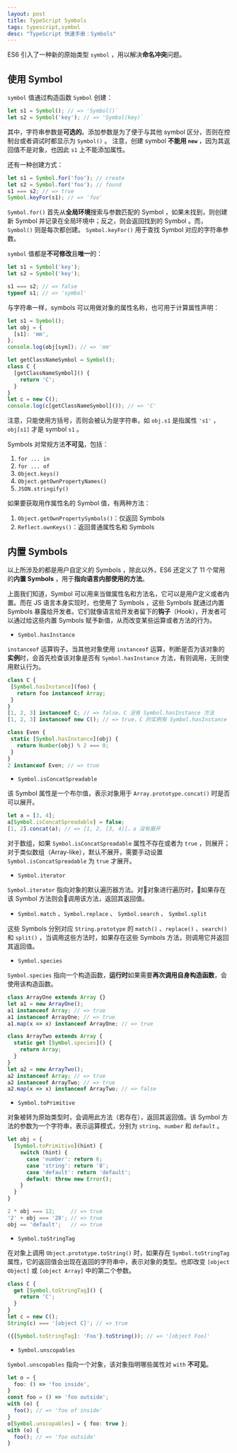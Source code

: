 ```yaml
---
layout: post
title: TypeScript Symbols
tags: typescript,symbol
desc: "TypeScript 快速手册：Symbols"
---
```


ES6 引入了一种新的原始类型 `symbol` ，用以解决**命名冲突**问题。

## 使用 Symbol

`symbol` 值通过构造函数 `Symbol` 创建：

```ts
let s1 = Symbol(); // => 'Symbol()`
let s2 = Symbol('key'); // => 'Symbol(key)`
```

其中，字符串参数是**可选的**。添加参数是为了便于与其他 symbol 区分，否则在控制台或者调试时都显示为 `Symbol()` 。
注意，创建 symbol **不能用 `new`** ，因为其返回值不是对象，也因此 `s1` 上不能添加属性。

还有一种创建方式：

```ts
let s1 = Symbol.for('foo'); // create
let s2 = Symbol.for('foo'); // found
s1 === s2; // => true
Symbol.keyFor(s1); // => 'foo'
```

`Symbol.for()` 首先从**全局环境**搜索与参数匹配的 Symbol ，如果未找到，则创建新 Symbol 并记录在全局环境中；反之，则会返回找到的 Symbol 。而，`Symbol()` 则是每次都创建。
`Symbol.keyFor()` 用于查找 Symbol 对应的字符串参数。

`symbol` 值都是**不可修改**且**唯一**的：

```ts
let s1 = Symbol('key');
let s2 = Symbol('key');

s1 === s2; // => false
typeof s1; // => 'symbol'
```

与字符串一样，symbols 可以用做对象的属性名称，也可用于计算属性声明：

```ts
let s1 = Symbol();
let obj = {
  [s1]: 'mm',
};
console.log(obj[sym]); // => 'mm'

let getClassNameSymbol = Symbol();
class C {
  [getClassNameSymbol]() {
    return 'C';
  }
}
let c = new C();
console.log(c[getClassNameSymbol]()); // => 'C'
```

注意，只能使用方括号，否则会被认为是字符串，如 `obj.s1` 是指属性 `'s1'` ， `obj[s1]` 才是 symbol `s1` 。

Symbols 对常规方法**不可见**，包括：

1. `for ... in`
2. `for ... of`
3. `Object.keys()`
4. `Object.getOwnPropertyNames()`
5. `JSON.stringify()`

如果要获取用作属性名的 Symbol 值，有两种方法：

1. `Object.getOwnPropertySymbols()`：仅返回 Symbols
2. `Reflect.ownKeys()`：返回普通属性名和 Symbols

## 内置 Symbols

以上所涉及的都是用户自定义的 Symbols ，除此以外，ES6 还定义了 11 个常用的**内置 Symbols** ，用于**指向语言内部使用的方法**。

上面我们知道，Symbol 可以用来当做属性名和方法名，它可以是用户定义或者内置。而在 JS 语言本身实现时，也使用了 Symbols ，这些 Symbols 就通过内置 Symbols 暴露给开发者。它们就像语言给开发者留下的**钩子**（Hook），开发者可以通过给这些内置 Symbols 赋予新值，从而改变某些运算或者方法的行为。

* `Symbol.hasInstance`

 `instanceof` 运算钩子。当其他对象使用 `instanceof` 运算，判断是否为该对象的**实例**时，会首先检查该对象是否有 `Symbol.hasInstance` 方法，有则调用，无则使用默认行为。

 ```ts
class C {
  [Symbol.hasInstance](foo) {
    return foo instanceof Array;
  }
}
[1, 2, 3] instanceof C; // => false，C 没有 Symbol.hasInstance 方法
[1, 2, 3] instanceof new C(); // => true，C 的实例有 Symbol.hasInstance 方法

class Even {
  static [Symbol.hasInstance](obj) {
    return Number(obj) % 2 === 0;
  }
}
2 instanceof Even; // => true
 ```

* `Symbol.isConcatSpreadable`

该 Symbol 属性是一个布尔值，表示对象用于 `Array.prototype.concat()` 时是否可以展开。

```ts
let a = [3, 4];
a[Symbol.isConcatSpreadable] = false;
[1, 2].concat(a); // => [1, 2, [3, 4]]，a 没有展开
```

对于数组，如果 `Symbol.isConcatSpreadable` 属性不存在或者为 `true` ，则展开；
对于类似数组（Array-like），默认不展开，需要手动设置 `Symbol.isConcatSpreadable` 为 `true` 才展开。

* `Symbol.iterator`

`Symbol.iterator` 指向对象的默认遍历器方法。对对象进行遍历时，如果存在该 Symbol 方法则会调用该方法，返回其返回值。

* `Symbol.match` 、`Symbol.replace` 、 `Symbol.search` 、 `Symbol.split`

这些 Symbols 分别对应 `String.prototype` 的 `match()` 、`replace()` 、`search()` 和 `split()` ，当调用这些方法时，如果存在这些 Symbols 方法，则调用它并返回其返回值。

* `Symbol.species`

`Symbol.species` 指向一个构造函数，**运行时**如果需要**再次调用自身构造函数**，会使用该构造函数。

```ts
class ArrayOne extends Array {}
let a1 = new ArrayOne();
a1 instanceof Array; // => true
a1 instanceof ArrayOne; // => true
a1.map(x => x) instanceof ArrayOne; // => true

class ArrayTwo extends Array {
  static get [Symbol.species]() {
    return Array;
  }
}
let a2 = new ArrayTwo();
a2 instanceof Array; // => true
a2 instanceof ArrayTwo; // => true
a2.map(x => x) instanceof ArrayTwo; // => false
```

* `Symbol.toPrimitive`

对象被转为原始类型时，会调用此方法（若存在），返回其返回值。该 Symbol 方法的参数为一个字符串，表示运算模式，分别为 `string`、`number` 和 `default` 。

```ts
let obj = {
  [Symbol.toPrimitive](hint) {
    switch (hint) {
      case 'number': return 6;
      case 'string': return '8';
      case 'default': return 'default';
      default: throw new Error();
    }
  }
}

2 * obj === 12;     // => true
'2' + obj === '28'; // => true
obj == 'default';   // => true
```

* `Symbol.toStringTag`

在对象上调用 `Object.prototype.toString()` 时，如果存在 `Symbol.toStringTag` 属性，它的返回值会出现在返回的字符串中，表示对象的类型。也即改变 `[object Object]` 或 `[object Array]` 中的第二个参数。

```ts
class C {
  get [Symbol.toStringTag]() {
    return 'C';
  }
}
let c = new C();
String(c) === '[object C]'; // => true

({[Symbol.toStringTag]: 'Foo'}.toString()); // => '[object Foo]'
```

* `Symbol.unscopables`

`Symbol.unscopables` 指向一个对象，该对象指明哪些属性对 `with` **不可见**。

```ts
let o = {
  foo: () => 'foo inside',
}
const foo = () => 'foo outside';
with (o) {
  foo(); // => 'foo of inside'
}
o[Symbol.unscopables] = { foo: true };
with (o) {
  foo(); // => 'foo outside'
}
```